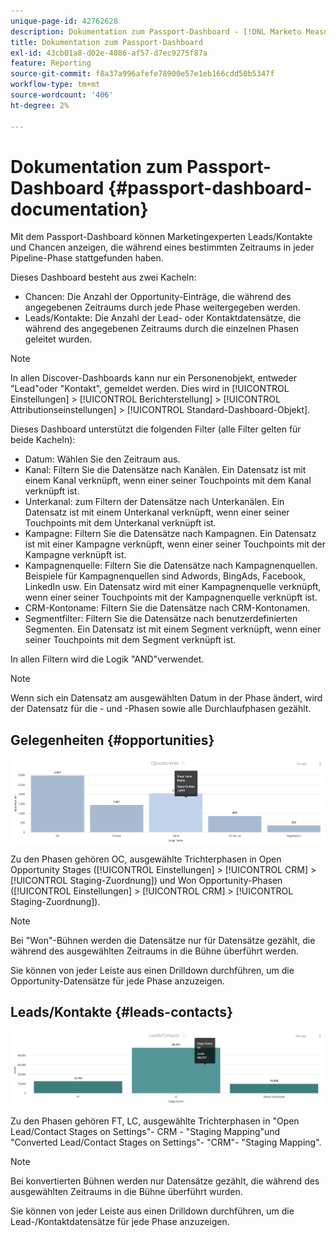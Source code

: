 ```yaml
---
unique-page-id: 42762628
description: Dokumentation zum Passport-Dashboard - [!DNL Marketo Measure] - Produktdokumentation
title: Dokumentation zum Passport-Dashboard
exl-id: 43cb01a8-d02e-4086-af57-d7ec9275f87a
feature: Reporting
source-git-commit: f8a37a996afefe78900e57e1eb166cdd50b5347f
workflow-type: tm+mt
source-wordcount: '406'
ht-degree: 2%

---
```


# Dokumentation zum Passport-Dashboard {#passport-dashboard-documentation}

Mit dem Passport-Dashboard können Marketingexperten Leads/Kontakte und Chancen anzeigen, die während eines bestimmten Zeitraums in jeder Pipeline-Phase stattgefunden haben.

Dieses Dashboard besteht aus zwei Kacheln:

* Chancen: Die Anzahl der Opportunity-Einträge, die während des angegebenen Zeitraums durch jede Phase weitergegeben werden.
* Leads/Kontakte: Die Anzahl der Lead- oder Kontaktdatensätze, die während des angegebenen Zeitraums durch die einzelnen Phasen geleitet wurden.

>[!NOTE]
>
>In allen Discover-Dashboards kann nur ein Personenobjekt, entweder &quot;Lead&quot;oder &quot;Kontakt&quot;, gemeldet werden. Dies wird in [!UICONTROL Einstellungen] > [!UICONTROL Berichterstellung] > [!UICONTROL Attributionseinstellungen] > [!UICONTROL Standard-Dashboard-Objekt].

Dieses Dashboard unterstützt die folgenden Filter (alle Filter gelten für beide Kacheln):

* Datum: Wählen Sie den Zeitraum aus.
* Kanal: Filtern Sie die Datensätze nach Kanälen. Ein Datensatz ist mit einem Kanal verknüpft, wenn einer seiner Touchpoints mit dem Kanal verknüpft ist.
* Unterkanal: zum Filtern der Datensätze nach Unterkanälen. Ein Datensatz ist mit einem Unterkanal verknüpft, wenn einer seiner Touchpoints mit dem Unterkanal verknüpft ist.
* Kampagne: Filtern Sie die Datensätze nach Kampagnen. Ein Datensatz ist mit einer Kampagne verknüpft, wenn einer seiner Touchpoints mit der Kampagne verknüpft ist.
* Kampagnenquelle: Filtern Sie die Datensätze nach Kampagnenquellen. Beispiele für Kampagnenquellen sind Adwords, BingAds, Facebook, LinkedIn usw. Ein Datensatz wird mit einer Kampagnenquelle verknüpft, wenn einer seiner Touchpoints mit der Kampagnenquelle verknüpft ist.
* CRM-Kontoname: Filtern Sie die Datensätze nach CRM-Kontonamen.
* Segmentfilter: Filtern Sie die Datensätze nach benutzerdefinierten Segmenten. Ein Datensatz ist mit einem Segment verknüpft, wenn einer seiner Touchpoints mit dem Segment verknüpft ist.

In allen Filtern wird die Logik &quot;AND&quot;verwendet.

>[!NOTE]
>
>Wenn sich ein Datensatz am ausgewählten Datum in der Phase ändert, wird der Datensatz für die - und -Phasen sowie alle Durchlaufphasen gezählt.

## Gelegenheiten {#opportunities}

![](assets/one-1.png)

Zu den Phasen gehören OC, ausgewählte Trichterphasen in Open Opportunity Stages ([!UICONTROL Einstellungen] > [!UICONTROL CRM] > [!UICONTROL Staging-Zuordnung]) und Won Opportunity-Phasen ([!UICONTROL Einstellungen] > [!UICONTROL CRM] > [!UICONTROL Staging-Zuordnung]).

>[!NOTE]
>
>Bei &quot;Won&quot;-Bühnen werden die Datensätze nur für Datensätze gezählt, die während des ausgewählten Zeitraums in die Bühne überführt werden.

Sie können von jeder Leiste aus einen Drilldown durchführen, um die Opportunity-Datensätze für jede Phase anzuzeigen.

## Leads/Kontakte {#leads-contacts}

![](assets/two-1.png)

Zu den Phasen gehören FT, LC, ausgewählte Trichterphasen in &quot;Open Lead/Contact Stages on Settings&quot;- CRM - &quot;Staging Mapping&quot;und &quot;Converted Lead/Contact Stages on Settings&quot;- &quot;CRM&quot;- &quot;Staging Mapping&quot;.

>[!NOTE]
>
>Bei konvertierten Bühnen werden nur Datensätze gezählt, die während des ausgewählten Zeitraums in die Bühne überführt wurden.

Sie können von jeder Leiste aus einen Drilldown durchführen, um die Lead-/Kontaktdatensätze für jede Phase anzuzeigen.

